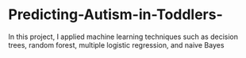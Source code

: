 # Predicting-Autism-in-Toddlers-
In this project, I applied machine learning techniques such as decision trees, random forest, multiple logistic regression, and naive Bayes
